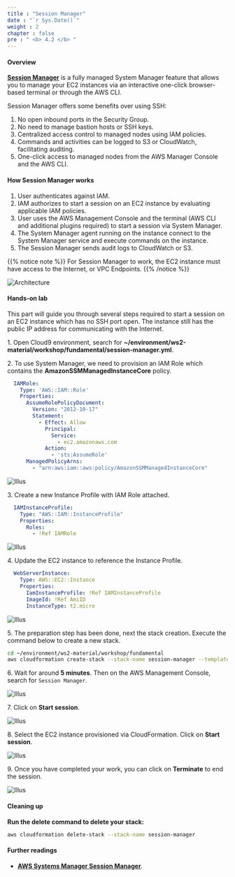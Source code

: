 ```yaml
---
title : "Session Manager"
date : "`r Sys.Date()`"
weight : 2
chapter : false
pre : " <b> 4.2 </b> "
---
```


#### Overview

**[Session Manager](https://docs.aws.amazon.com/systems-manager/latest/userguide/session-manager.html)** is a fully managed System Manager feature that allows you to manage your EC2 instances via an interactive one-click browser-based terminal or through the AWS CLI.

Session Manager offers some benefits over using SSH:

1. No open inbound ports in the Security Group.
2. No need to manage bastion hosts or SSH keys.
3. Centralized access control to managed nodes using IAM policies.
4. Commands and activities can be logged to S3 or CloudWatch, facilitating auditing.
5. One-click access to managed nodes from the AWS Manager Console and the AWS CLI.

#### How Session Manager works

1. User authenticates against IAM.
2. IAM authorizes to start a session on an EC2 instance by evaluating applicable IAM policies.
3. User uses the AWS Management Console and the terminal (AWS CLI and additional plugins required) to start a session via System Manager.
4. The System Manager agent running on the instance connect to the System Manager service and execute commands on the instance.
5. The Session Manager sends audit logs to CloudWatch or S3.

{{% notice note %}}
For Session Manager to work, the EC2 instance must have access to the Internet, or VPC Endpoints.
{{% /notice %}}

![Architecture](/images/4.2-SessionManager/session-manager.png)

#### Hands-on lab

This part will guide you through several steps required to start a session on an EC2 instance which has no SSH port open. The instance still has the public IP address for communicating with the Internet.

1\. Open Cloud9 environment, search for **~/environment/ws2-material/workshop/fundamental/session-manager.yml**.

2\. To use System Manager, we need to provision an IAM Role which contains the **AmazonSSMManagedInstanceCore** policy.

```yaml
  IAMRole:
    Type: 'AWS::IAM::Role'
    Properties:
      AssumeRolePolicyDocument:
        Version: "2012-10-17"
        Statement:
          - Effect: Allow
            Principal:
              Service:
                - ec2.amazonaws.com
            Action:
              - 'sts:AssumeRole'
      ManagedPolicyArns:
        - "arn:aws:iam::aws:policy/AmazonSSMManagedInstanceCore"
```

![Illus](/images/4.2-SessionManager/1.png)

3\. Create a new Instance Profile with IAM Role attached.

```yaml
  IAMInstanceProfile: 
    Type: "AWS::IAM::InstanceProfile"
    Properties: 
      Roles: 
        - !Ref IAMRole
```

![Illus](/images/4.2-SessionManager/2.png)

4\. Update the EC2 instance to reference the Instance Profile.

```yaml
  WebServerInstance:
    Type: AWS::EC2::Instance
    Properties:
      IamInstanceProfile: !Ref IAMInstanceProfile
      ImageId: !Ref AmiID
      InstanceType: t2.micro
```

![Illus](/images/4.2-SessionManager/3.png)

5\. The preparation step has been done, next the stack creation. Execute the command below to create a new stack.

```bash
cd ~/environment/ws2-material/workshop/fundamental
aws cloudformation create-stack --stack-name session-manager --template-body file://session-manager.yml --capabilities CAPABILITY_IAM
```

6\. Wait for around **5 minutes**. Then on the AWS Management Console, search for `Session Manager`.

![Illus](/images/4.2-SessionManager/4.png)

7\. Click on **Start session**.

![Illus](/images/4.2-SessionManager/5.png)

8\. Select the EC2 instance provisioned via CloudFormation. Click on **Start session**.

![Illus](/images/4.2-SessionManager/6.png)

9\. Once you have completed your work, you can click on **Terminate** to end the session.

![Illus](/images/4.2-SessionManager/7.png)

#### Cleaning up

**Run the delete command to delete your stack:**

```bash
aws cloudformation delete-stack --stack-name session-manager
```

#### Further readings

* **[AWS Systems Manager Session Manager](https://docs.aws.amazon.com/systems-manager/latest/userguide/session-manager.html)**.